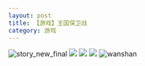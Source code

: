 ```yaml
---
layout: post
title: 【游戏】王国保卫战
category: 游戏
---
```

![story_new_final](http://r8s97vm6g.hd-bkt.clouddn.com/img/story_new_final.png)
![](http://r8s97vm6g.hd-bkt.clouddn.com/img/kingdomrush-0317-2.JPG)
![](http://r8s97vm6g.hd-bkt.clouddn.com/img/kingdomrush-0317-1.PNG)
![](http://r8s97vm6g.hd-bkt.clouddn.com/img/kingdomrush-0317-3.png)
![wanshan](http://r8s97vm6g.hd-bkt.clouddn.com/img/wanshan.png)

  




